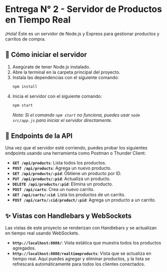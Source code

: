 # Entrega N° 2 - Servidor de Productos en Tiempo Real

¡Hola! Este es un servidor de Node.js y Express para gestionar productos y carritos de compra.

## 🚀 Cómo iniciar el servidor

1.  Asegúrate de tener Node.js instalado.
2.  Abre la terminal en la carpeta principal del proyecto.
3.  Instala las dependencias con el siguiente comando:
    ```bash
    npm install
    ```
4.  Inicia el servidor con el siguiente comando:
    ```bash
    npm start
    ```
    *Nota: Si el comando `npm start` no funciona, puedes usar `node src/app.js` para iniciar el servidor directamente.*

## 📄 Endpoints de la API

Una vez que el servidor esté corriendo, puedes probar los siguientes endpoints usando una herramienta como Postman o Thunder Client:

* **`GET /api/products`**: Lista todos los productos.
* **`POST /api/products`**: Agrega un nuevo producto.
* **`GET /api/products/:pid`**: Obtiene un producto por ID.
* **`PUT /api/products/:pid`**: Actualiza un producto.
* **`DELETE /api/products/:pid`**: Elimina un producto.
* **`POST /api/carts`**: Crea un nuevo carrito.
* **`GET /api/carts/:cid`**: Lista los productos de un carrito.
* **`POST /api/carts/:cid/product/:pid`**: Agrega un producto a un carrito.

## ✨ Vistas con Handlebars y WebSockets

Las vistas de este proyecto se renderizan con Handlebars y se actualizan en tiempo real usando WebSockets.

* **`http://localhost:8080/`**: Vista estática que muestra todos los productos agregados.
* **`http://localhost:8080/realtimeproducts`**: Vista que se actualiza en tiempo real. Aquí puedes agregar y eliminar productos, y la lista se refrescará automáticamente para todos los clientes conectados.

